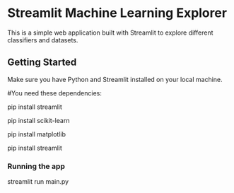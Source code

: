 # Streamlit Machine Learning Explorer

This is a simple web application built with Streamlit to explore different classifiers and datasets.

## Getting Started

Make sure you have Python and Streamlit installed on your local machine.

#You need these dependencies:

pip install streamlit


pip install scikit-learn


pip install matplotlib


pip install streamlit


### Running the app
streamlit run main.py
